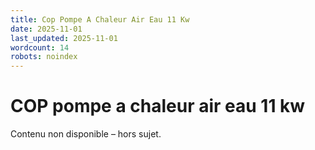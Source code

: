 ```yaml
---
title: Cop Pompe A Chaleur Air Eau 11 Kw
date: 2025-11-01
last_updated: 2025-11-01
wordcount: 14
robots: noindex
---
```


# COP pompe a chaleur air eau 11 kw

Contenu non disponible – hors sujet.